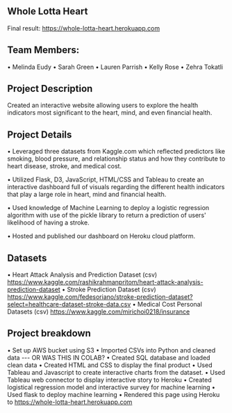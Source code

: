 ## Whole Lotta Heart
Final result: https://whole-lotta-heart.herokuapp.com

## Team Members:
• Melinda Eudy 
• Sarah Green 
• Lauren Parrish 
• Kelly Rose 
• Zehra Tokatli

## Project Description
Created an interactive website allowing users to explore the health indicators most significant to the heart, mind, and even financial health. 

## Project Details
• Leveraged three datasets from Kaggle.com which reflected predictors like smoking, blood pressure, and relationship status and how they contribute to heart disease, stroke, and medical cost.

• Utilized Flask, D3,  JavaScript, HTML/CSS and Tableau to create an interactive dashboard full of visuals regarding the different health indicators that play a large role in heart, mind and financial health.

• Used knowledge of Machine Learning to deploy a logistic regression algorithm with use of the pickle library to return a prediction of users' likelihood of having a stroke.

• Hosted and published our dashboard on Heroku cloud platform.

## Datasets
• Heart Attack Analysis and Prediction Dataset (csv)
  https://www.kaggle.com/rashikrahmanpritom/heart-attack-analysis-prediction-dataset
• Stroke Prediction Dataset (csv)
  https://www.kaggle.com/fedesoriano/stroke-prediction-dataset?select=healthcare-dataset-stroke-data.csv
• Medical Cost Personal Datasets (csv)
  https://www.kaggle.com/mirichoi0218/insurance

## Project breakdown
• Set up AWS bucket using S3
• Imported CSVs into Python and cleaned data --- OR WAS THIS IN COLAB?
• Created SQL database and loaded clean data 
• Created HTML and CSS to display the final product
• Used Tableau and Javascript to create interactive charts from the dataset. 
• Used Tableau web connector to display interactive story to Heroku
• Created logistical regression model and interactive survey for machine learning
• Used flask to deploy machine learning
• Rendered this page using Heroku to https://whole-lotta-heart.herokuapp.com
